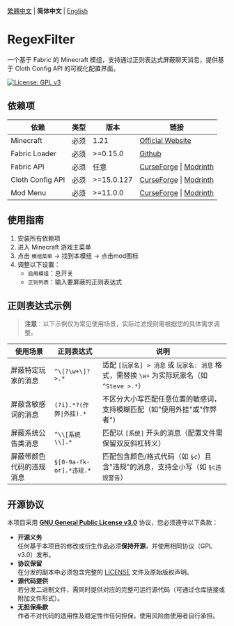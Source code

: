 [繁體中文](./README_TW.md) | **简体中文** | [English](./README_EN.md)

# RegexFilter

一个基于 Fabric 的 Minecraft 模组，支持通过正则表达式屏蔽聊天消息，提供基于 Cloth
Config API 的可视化配置界面。

[![License: GPL v3](https://img.shields.io/badge/License-GPLv3-blue.svg)](https://www.gnu.org/licenses/gpl-3.0)

## 依赖项

| 依赖             | 类型 | 版本       | 链接                                                                                                                             |
| ---------------- | ---- | ---------- | -------------------------------------------------------------------------------------------------------------------------------- |
| Minecraft        | 必须 | 1.21       | [Official Website](https://www.minecraft.net/)                                                                                   |
| Fabric Loader    | 必须 | >=0.15.0   | [Github](https://github.com/FabricMC/fabric-loader)                                                                              |
| Fabric API       | 必须 | 任意       | [CurseForge](https://www.curseforge.com/minecraft/mc-mods/fabric-api) &#124; [Modrinth](https://modrinth.com/mod/fabric-api)     |
| Cloth Config API | 必须 | >=15.0.127 | [CurseForge](https://www.curseforge.com/minecraft/mc-mods/cloth-config) &#124; [Modrinth](https://modrinth.com/mod/cloth-config) |
| Mod Menu         | 必须 | >=11.0.0   | [CurseForge](https://www.curseforge.com/minecraft/mc-mods/modmenu) &#124; [Modrinth](https://modrinth.com/mod/modmenu)           |

## 使用指南

1. 安装所有依赖项
2. 进入 Minecraft 游戏主菜单
3. 点击 `模组菜单` → 找到本模组 → 点击mod图标
4. 调整以下设置：
   - `启用模组`：总开关
   - `正则列表`：输入要屏蔽的正则表达式

## 正则表达式示例

> **注意**：以下示例仅为常见使用场景，实际过滤规则需根据您的具体需求调整。

| 使用场景                 | 正则表达式              | 说明                                                                                        |
| ------------------------ | ----------------------- | ------------------------------------------------------------------------------------------- |
| 屏蔽特定玩家的消息       | `^\[?\w+\]? >.*`        | 适配 `[玩家名] > 消息` 或 `玩家名: 消息` 格式，需替换 `\w+` 为实际玩家名（如 `^Steve >.*`） |
| 屏蔽含敏感词的消息       | `(?i).*?(作弊\|外挂).*` | 不区分大小写匹配任意位置的敏感词，支持模糊匹配（如"使用外挂"或"作弊者"）                    |
| 屏蔽系统公告类消息       | `^\\[系统\\].*`         | 匹配以 `[系统]` 开头的消息（配置文件需保留双反斜杠转义）                                    |
| 屏蔽带颜色代码的违规消息 | `§[0-9a-fk-or].*违规.*` | 匹配包含颜色/格式代码（如 `§c`）且含"违规"的消息，支持全小写（如 `§c违规警告`）             |

## 开源协议

本项目采用 **[GNU General Public License v3.0](LICENSE)**
协议，您必须遵守以下条款：

- **开源义务**  
  任何基于本项目的修改或衍生作品必须**保持开源**，并使用相同协议（GPL v3.0）发布。
- **协议保留**  
  在分发的副本中必须包含完整的 [LICENSE](LICENSE) 文件及原始版权声明。
- **源代码提供**  
  若分发二进制文件，需同时提供对应的完整可运行源代码（可通过仓库链接或附加文件形式）。
- **无担保条款**  
  作者不对代码的适用性及稳定性作任何担保，使用风险由使用者自行承担。
